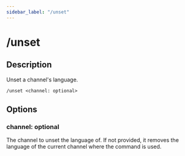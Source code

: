 ```yaml
---
sidebar_label: "/unset"
---
```


# /unset

## Description

Unset a channel's language.

```command
/unset <channel: optional>
```

## Options

### channel: optional

The channel to unset the language of. If not provided, it removes the language of the current channel where the command is used.
